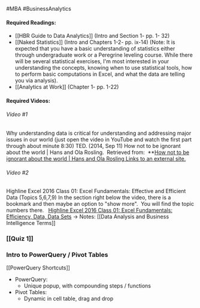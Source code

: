 #MBA #BusinessAnalytics
#### Required Readings:
- [[HBR Guide to Data Analytics]] (Intro and Section 1- pp. 1- 32)
- [[Naked Statistics]] (Intro and Chapters 1-2- pp. ix-14) (Note: It is expected that you have a basic understanding of statistics either through undergraduate work or a Peregrine leveling course. While there will be several statistical exercises, I'm most interested in your understanding the concepts, knowing when to use statistical tools, how to perform basic computations in Excel, and what the data are telling you via analysis).
- [[Analytics at Work]] (Chapter 1- pp. 1-22)

#### Required Videos:
###### Video #1
Why understanding data is critical for understanding and addressing major issues in our world (just open the video in YouTube and watch the first part through about minute 8:30)
TED. (2014, Sep 11) How not to be ignorant about the world | Hans and Ola Rosling.  Retrieved from: 
**[How not to be ignorant about the world | Hans and Ola Rosling Links to an external site.](https://www.youtube.com/watch?v=Sm5xF-UYgdg&t=306s)

###### Video #2
Highline Excel 2016 Class 01: Excel Fundamentals: Effective and Efficient Data (Topics 5,6,7,9)
In the section right below the video, there is a bookmark and then maybe an option to "show more".  You will find the topic numbers there.  
[Highline Excel 2016 Class 01: Excel Fundamentals: Efficiency, Data, Data Sets](https://www.youtube.com/watch?v=miUTG38k2mA&t=180s)
-> Notes: [[Data Analysis and Business Intelligence Terms]]

### [[Quiz 1]]
### Intro to PowerQuery / Pivot Tables
[[PowerQuery Shortcuts]]

- PowerQuery:
	- Unique popup, with compounding steps / functions
- Pivot Tables:
	- Dynamic in cell table, drag and drop

